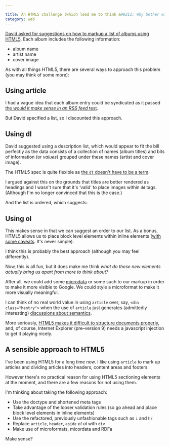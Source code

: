 ```yaml
---

title: An HTML5 challenge (which lead me to think &#8211; Why bother with HTML5 sectioning elements?)
category: web
---
```


[David asked for suggestions on how to markup a list of albums using HTML5](https://twitter.com/#!/BrightEyesDavid/statuses/82742770497892353). Each album includes the following information:

- album name
- artist name
- cover image

As with all things HTML5, there are several ways to approach this problem (you may think of some more):

## Using article

I had a vague idea that each album entry could be syndicated as it passed [the _would it make sense in an RSS feed_ test](https://html5doctor.com/the-article-element/).

But David specified a list, so I discounted this approach.

## Using dl

David suggested using a description list, which would appear to fit the bill perfectly as the data consists of a collection of names (album titles) and bits of information (or _values_) grouped under these names (artist and cover image).

The HTML5 spec is quite flexible as [the `dt` doesn't have to be a term](https://html5doctor.com/the-dl-element/).


I argued against this on the grounds that titles are better rendered as headings and I wasn't sure that it's ‘valid’ to place images within `dd` tags. (Although I'm no longer convinced that this is the case.)

And the list is ordered, which suggests:

## Using ol


This makes sense in that we can suggest an order to our list. As a bonus, HTML5 allows us to place block level elements within inline elements ([with some caveats](https://dev.w3.org/html5/spec/Overview.html#restrictions-on-content-models-and-on-attribute-values). It's never simple).

I think this is probably the best approach (although you may feel differently).

Now, this is all fun, but it does make me think _what do these new elements actually bring us apart from more to think about?_

After all, we could add some [microdata](https://en.wikipedia.org/wiki/Microdata_(HTML5)) or some such to our markup in order to make it more visible to Google. We could style a microformat to make it more visually meaningful.

I can think of no real world value in using `article` over, say, `<div class="hentry">` when the use of `article` just generates (admittedly interesting) [discussions about semantics](https://html5doctor.com/the-article-element/).

More seriously, [HTML5 makes it difficult to structure documents properly](https://www.456bereastreet.com/archive/201106/on_using_h1_for_all_heading_levels_in_html5/), and, of course, Internet Explorer (pre–version 9) needs a javascript injection to get it playing nicely.

## A sensible approach to HTML5

I've been using HTML5 for a long time now. I like using `article` to mark up articles and dividing articles into headers, content areas and footers.

However there's no practical reason for using HTML5 sectioning elements at the moment, and there are a few reasons for not using them.

I'm thinking about taking the following approach:

* Use the doctype and shortened meta tags
* Take advantage of the looser validation rules (so go ahead and place block level elements in inline elements)
* Use the refactored, previously unfashionable tags such as `i` and `hr`
* Replace `article`, `header`, `aside` _et al_ with `div`
* Make use of microformats, micordata and RDFa

Make sense?
